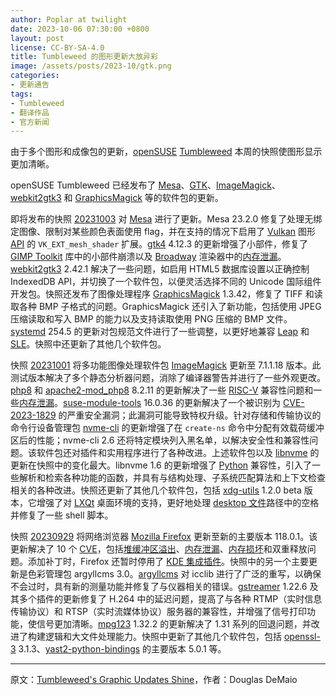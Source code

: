 ```yaml
---
author: Poplar at twilight
date: 2023-10-06 07:30:00 +0800
layout: post
license: CC-BY-SA-4.0
title: Tumbleweed 的图形更新大放异彩
image: /assets/posts/2023-10/gtk.png
categories:
- 更新通告
tags:
- Tumbleweed
- 翻译作品
- 官方新闻
---
```


由于多个图形和成像包的更新，[openSUSE] [Tumbleweed] 本周的快照使图形显示更加清晰。

[openSUSE]: https://get.opensuse.org/
[Tumbleweed]: https://get.opensuse.org/tumbleweed/

openSUSE Tumbleweed 已经发布了 [Mesa]、[GTK]、[ImageMagick]、[webkit2gtk3] 和 [GraphicsMagick] 等的软件包的更新。

[Mesa]: https://www.mesa3d.org/
[GTK]: https://www.gtk.org/
[ImageMagick]: https://imagemagick.org/index.php
[webkit2gtk3]: https://webkitgtk.org/
[GraphicsMagick]: http://www.graphicsmagick.org/

即将发布的快照 [20231003] 对 [Mesa] 进行了更新。Mesa 23.2.0 修复了处理无绑定图像、限制对某些颜色表面使用 flag，并在支持的情况下启用了 [Vulkan] 图形 [API] 的 `VK_EXT_mesh_shader` 扩展。[gtk4] 4.12.3 的更新增强了小部件，修复了 [GIMP Toolkit] 库中的小部件崩溃以及 [Broadway] 渲染器中的[内存泄漏]。[webkit2gtk3] 2.42.1 解决了一些问题，如启用 HTML5 数据库设置以正确控制 IndexedDB API，并切换了一个软件包，以便灵活选择不同的 Unicode 国际组件开发包。快照还发布了图像处理程序 [GraphicsMagick] 1.3.42，修复了 TIFF 和读取各种 BMP 子格式的问题。GraphicsMagick 还引入了新功能，包括使用 JPEG 压缩读取和写入 BMP 的能力以及支持读取使用 PNG 压缩的 BMP 文件。[systemd] 254.5 的更新对包规范文件进行了一些调整，以更好地兼容 [Leap] 和 [SLE]。快照中还更新了其他几个软件包。

[20231003]: https://lists.opensuse.org/archives/list/factory@lists.opensuse.org/thread/75CFXEG2U7FB2XQYPYAI7RWNRWCGZWV7/
[Vulkan]: https://www.vulkan.org/
[API]: https://en.wikipedia.org/wiki/API
[gtk4]: https://www.gtk.org/
[Broadway]: https://blogs.gnome.org/alexl/2019/03/29/broadway-adventures-in-gtk4/
[webkit2gtk3]: https://webkitgtk.org/
[GraphicsMagick]: http://www.graphicsmagick.org/
[systemd]: https://freedesktop.org/wiki/Software/systemd/
[Leap]: https://get.opensuse.org/leap/
[SLE]: https://www.suse.com/products/server/
[内存泄漏]: https://en.wikipedia.org/wiki/Memory_leak
[GIMP Toolkit]: https://www.gimp.org/

快照 [20231001] 将多功能图像处理软件包 [ImageMagick] 更新至 7.1.1.18 版本。此测试版本解决了多个静态分析器问题，消除了编译器警告并进行了一些外观更改。[php8] 和 [apache2-mod_php8] 8.2.11 的更新解决了一些 [RISC-V] 兼容性问题和一些[内存泄漏]。[suse-module-tools] 16.0.36 的更新解决了一个被识别为 [CVE-2023-1829] 的严重安全漏洞；此漏洞可能导致特权升级。针对存储和传输协议的命令行设备管理包 [nvme-cli] 的更新增强了在 `create-ns` 命令中分配有效载荷缓冲区后的性能；nvme-cli 2.6 还将特定模块列入黑名单，以解决安全性和兼容性问题。该软件包还对插件和实用程序进行了各种改进。上述软件包以及 [libnvme] 的更新在快照中的变化最大。libnvme 1.6 的更新增强了 [Python] 兼容性，引入了一些解析和检索各种功能的函数，并具有与结构处理、子系统匹配算法和上下文检查相关的各种改进。快照还更新了其他几个软件包，包括 [xdg-utils] 1.2.0 beta 版本，它增强了对 [LXQt] 桌面环境的支持，更好地处理 [desktop 文件]路径中的空格并修复了一些 shell 脚本。

[20231001]: https://lists.opensuse.org/archives/list/factory@lists.opensuse.org/thread/54VTY2DLJBY5ZVF65QHFWJGYUJUWQVXS/
[ImageMagick]: https://imagemagick.org/index.php
[php8]: https://www.php.net/
[apache2-mod_php8]: https://software.opensuse.org/package/apache2-mod_php8
[RISC-V]: https://riscv.org/
[suse-module-tools]: https://github.com/openSUSE/suse-module-tools
[CVE-2023-1829]: https://www.suse.com/security/cve/CVE-2023-1829.html
[nvme-cli]: https://github.com/linux-nvme/nvme-cli
[libnvme]: https://github.com/linux-nvme/libnvme
[Python]: https://www.python.org/
[xdg-utils]: https://www.freedesktop.org/wiki/Software/xdg-utils/
[desktop 文件]: https://wiki.archlinux.org/title/Desktop_entries
[LXQt]: https://lxqt-project.org/

快照 [20230929] 将网络浏览器 [Mozilla Firefox] 更新至新的主要版本 118.0.1。该更新解决了 10 个 [CVE]，包括[堆缓冲区溢出]、[内存泄漏]、[内存损坏]和双重释放问题。添加补丁时，Firefox 还暂时停用了 [KDE 集成插件]。快照中的另一个主要更新是色彩管理包 argyllcms 3.0。[argyllcms] 对 icclib 进行了广泛的重写，以确保不会过时，具有新的测量功能并修复了与仪器相关的错误。[gstreamer] 1.22.6 及其多个插件的更新修复了 H.264 中的延迟问题，提高了与各种 RTMP（实时信息传输协议）和 RTSP（实时流媒体协议）服务器的兼容性，并增强了信号打印功能，使信号更加清晰。[mpg123] 1.32.2 的更新解决了 1.31 系列的回退问题，并改进了构建逻辑和大文件处理能力。快照中更新了其他几个软件包，包括 [openssl-3] 3.1.3、[yast2-python-bindings] 的主要版本 5.0.1 等。

[KDE 集成插件]: https://addons.mozilla.org/en-US/firefox/addon/plasma-integration/
[20230929]: https://lists.opensuse.org/archives/list/factory@lists.opensuse.org/thread/F5WHUSQSIXJNDG75UVNNF7RZEYAFZVDZ/
[Mozilla Firefox]: https://www.mozilla.org/
[CVE]: https://en.wikipedia.org/wiki/Common_Vulnerabilities_and_Exposures
[堆缓冲区溢出]: https://en.wikipedia.org/wiki/Buffer_overflow
[内存损坏]: https://en.wikipedia.org/wiki/Memory_corruption
[argyllcms]: https://www.argyllcms.com/
[gstreamer]: https://gstreamer.freedesktop.org/
[mpg123]: https://www.mpg123.de/
[openssl-3]: https://www.openssl.org/
[yast2-python-bindings]: https://github.com/yast/yast-python-bindings

------

原文：[Tumbleweed's Graphic Updates Shine](https://news.opensuse.org/2023/10/05/tws-graphic-ups-shine/)，作者：Douglas DeMaio
